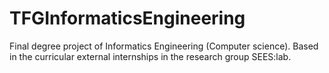 # TFGInformaticsEngineering
Final degree project of Informatics Engineering (Computer science). Based in the curricular external internships in the research group SEES:lab.
